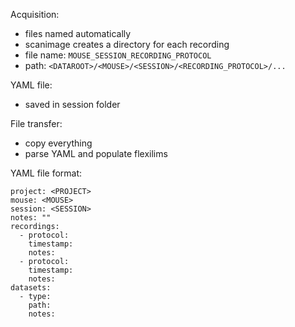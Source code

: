 Acquisition:
*  files named automatically
*  scanimage creates a directory for each recording
*  file name: `MOUSE_SESSION_RECORDING_PROTOCOL`
*  path: `<DATAROOT>/<MOUSE>/<SESSION>/<RECORDING_PROTOCOL>/...`

YAML file:
*  saved in session folder

File transfer:
*  copy everything
*  parse YAML and populate flexilims

YAML file format:
```
project: <PROJECT>
mouse: <MOUSE>
session: <SESSION>
notes: ""
recordings:
  - protocol:
    timestamp:
    notes:
  - protocol:
    timestamp:
    notes:
datasets:
  - type:
    path:
    notes:
```

